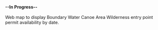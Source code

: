 **--In Progress--**  
</br> 
Web map to display Boundary Water Canoe Area Wilderness entry point
permit availability by date.